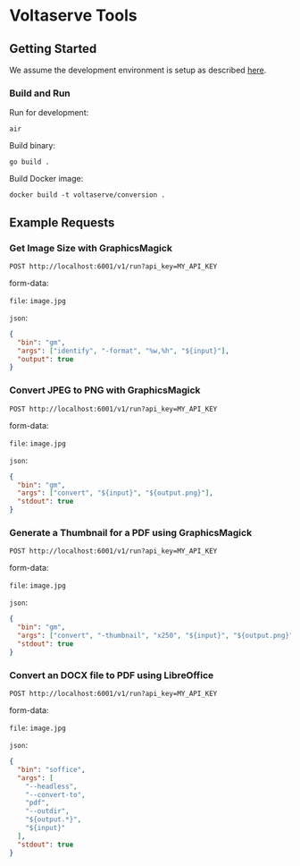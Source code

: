 # Voltaserve Tools

## Getting Started

We assume the development environment is setup as described [here](../DEVELOPMENT.md).

### Build and Run

Run for development:

```shell
air
```

Build binary:

```shell
go build .
```

Build Docker image:

```shell
docker build -t voltaserve/conversion .
```

## Example Requests

### Get Image Size with GraphicsMagick

`POST http://localhost:6001/v1/run?api_key=MY_API_KEY`

form-data:

`file`: `image.jpg`

`json`:

```json
{
  "bin": "gm",
  "args": ["identify", "-format", "%w,%h", "${input}"],
  "output": true
}
```

### Convert JPEG to PNG with GraphicsMagick

`POST http://localhost:6001/v1/run?api_key=MY_API_KEY`

form-data:

`file`: `image.jpg`

`json`:

```json
{
  "bin": "gm",
  "args": ["convert", "${input}", "${output.png}"],
  "stdout": true
}
```

### Generate a Thumbnail for a PDF using GraphicsMagick

`POST http://localhost:6001/v1/run?api_key=MY_API_KEY`

form-data:

`file`: `image.jpg`

`json`:

```json
{
  "bin": "gm",
  "args": ["convert", "-thumbnail", "x250", "${input}", "${output.png}"],
  "stdout": true
}
```

### Convert an DOCX file to PDF using LibreOffice

`POST http://localhost:6001/v1/run?api_key=MY_API_KEY`

form-data:

`file`: `image.jpg`

`json`:

```json
{
  "bin": "soffice",
  "args": [
    "--headless",
    "--convert-to",
    "pdf",
    "--outdir",
    "${output.*}",
    "${input}"
  ],
  "stdout": true
}
```

